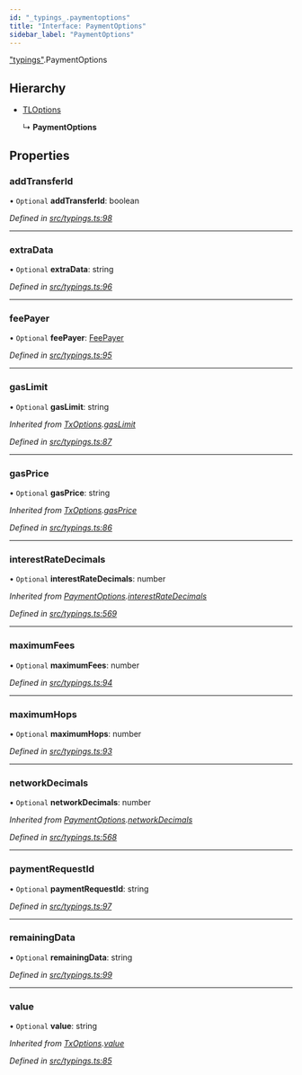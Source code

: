 ```yaml
---
id: "_typings_.paymentoptions"
title: "Interface: PaymentOptions"
sidebar_label: "PaymentOptions"
---
```


["typings"](../modules/_typings_.md).PaymentOptions

## Hierarchy

* [TLOptions](../modules/_typings_.md#tloptions)

  ↳ **PaymentOptions**

## Properties

### addTransferId

• `Optional` **addTransferId**: boolean

*Defined in [src/typings.ts:98](https://github.com/trustlines-protocol/clientlib/blob/f60ef2b/src/typings.ts#L98)*

___

### extraData

• `Optional` **extraData**: string

*Defined in [src/typings.ts:96](https://github.com/trustlines-protocol/clientlib/blob/f60ef2b/src/typings.ts#L96)*

___

### feePayer

• `Optional` **feePayer**: [FeePayer](../enums/_typings_.feepayer.md)

*Defined in [src/typings.ts:95](https://github.com/trustlines-protocol/clientlib/blob/f60ef2b/src/typings.ts#L95)*

___

### gasLimit

• `Optional` **gasLimit**: string

*Inherited from [TxOptions](_typings_.txoptions.md).[gasLimit](_typings_.txoptions.md#gaslimit)*

*Defined in [src/typings.ts:87](https://github.com/trustlines-protocol/clientlib/blob/f60ef2b/src/typings.ts#L87)*

___

### gasPrice

• `Optional` **gasPrice**: string

*Inherited from [TxOptions](_typings_.txoptions.md).[gasPrice](_typings_.txoptions.md#gasprice)*

*Defined in [src/typings.ts:86](https://github.com/trustlines-protocol/clientlib/blob/f60ef2b/src/typings.ts#L86)*

___

### interestRateDecimals

• `Optional` **interestRateDecimals**: number

*Inherited from [PaymentOptions](_typings_.paymentoptions.md).[interestRateDecimals](_typings_.paymentoptions.md#interestratedecimals)*

*Defined in [src/typings.ts:569](https://github.com/trustlines-protocol/clientlib/blob/f60ef2b/src/typings.ts#L569)*

___

### maximumFees

• `Optional` **maximumFees**: number

*Defined in [src/typings.ts:94](https://github.com/trustlines-protocol/clientlib/blob/f60ef2b/src/typings.ts#L94)*

___

### maximumHops

• `Optional` **maximumHops**: number

*Defined in [src/typings.ts:93](https://github.com/trustlines-protocol/clientlib/blob/f60ef2b/src/typings.ts#L93)*

___

### networkDecimals

• `Optional` **networkDecimals**: number

*Inherited from [PaymentOptions](_typings_.paymentoptions.md).[networkDecimals](_typings_.paymentoptions.md#networkdecimals)*

*Defined in [src/typings.ts:568](https://github.com/trustlines-protocol/clientlib/blob/f60ef2b/src/typings.ts#L568)*

___

### paymentRequestId

• `Optional` **paymentRequestId**: string

*Defined in [src/typings.ts:97](https://github.com/trustlines-protocol/clientlib/blob/f60ef2b/src/typings.ts#L97)*

___

### remainingData

• `Optional` **remainingData**: string

*Defined in [src/typings.ts:99](https://github.com/trustlines-protocol/clientlib/blob/f60ef2b/src/typings.ts#L99)*

___

### value

• `Optional` **value**: string

*Inherited from [TxOptions](_typings_.txoptions.md).[value](_typings_.txoptions.md#value)*

*Defined in [src/typings.ts:85](https://github.com/trustlines-protocol/clientlib/blob/f60ef2b/src/typings.ts#L85)*

